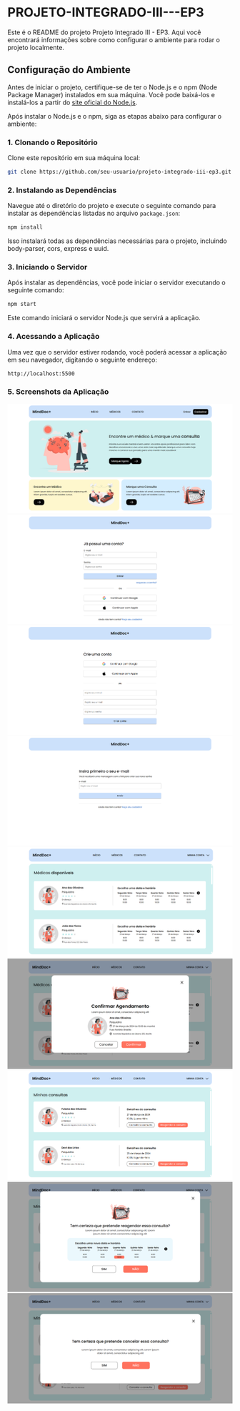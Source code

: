 # PROJETO-INTEGRADO-III---EP3

Este é o README do projeto Projeto Integrado III - EP3. Aqui você encontrará informações sobre como configurar o ambiente para rodar o projeto localmente.

## Configuração do Ambiente

Antes de iniciar o projeto, certifique-se de ter o Node.js e o npm (Node Package Manager) instalados em sua máquina. Você pode baixá-los e instalá-los a partir do [site oficial do Node.js](https://nodejs.org/).

Após instalar o Node.js e o npm, siga as etapas abaixo para configurar o ambiente:

### 1. Clonando o Repositório

Clone este repositório em sua máquina local:

```bash
git clone https://github.com/seu-usuario/projeto-integrado-iii-ep3.git
```
### 2. Instalando as Dependências

Navegue até o diretório do projeto e execute o seguinte comando para instalar as dependências listadas no arquivo `package.json`:

```bash
npm install
```
Isso instalará todas as dependências necessárias para o projeto, incluindo body-parser, cors, express e uuid.

### 3. Iniciando o Servidor
Após instalar as dependências, você pode iniciar o servidor executando o seguinte comando:
```bash
npm start
```
Este comando iniciará o servidor Node.js que servirá a aplicação.

### 4. Acessando a Aplicação
Uma vez que o servidor estiver rodando, você poderá acessar a aplicação em seu navegador, digitando o seguinte endereço:
```bash
http://localhost:5500
```
### 5. Screenshots da Aplicação

![Página Home](/public/assets/homeInicial.png)
![Página Login](/public/assets/login.png)
![Página Cadastro](/public/assets/cadastro.png)
![Página Recuperar a senha](/public/assets/recuperarSenha.png)
![Página com as opções de médicos](/public/assets/medicos.png)
![Modal de agendamento de consulta](/public/assets/modalAgendamento.png)
![Página com das consultas agendadas](/public/assets/consultas.png)
![Modal de reagendamento de consulta](/public/assets/modalReagendamento.png)
![Modal de cancelamento de consulta](/public/assets/modalCancelamento.png)
